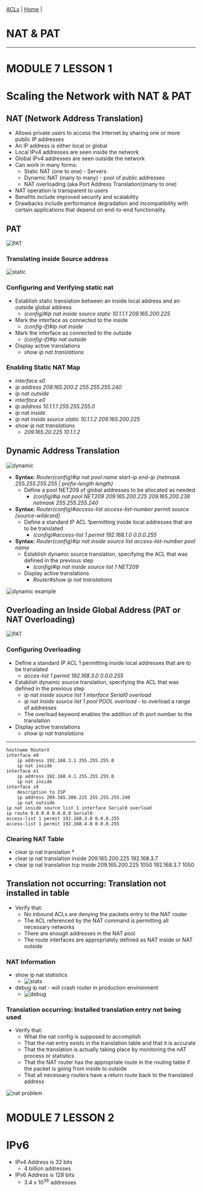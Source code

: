 [ACLs](Cisco2-6.md)		|		[Home](index.html)		|		 

# NAT & PAT
------------

MODULE 7 LESSON 1
=================

# Scaling the Network with NAT & PAT

## NAT (Network Address Translation)
*	Allows private users to access the Internet by sharing one or more public IP addresses
*	An IP address is either local or global
*	Local IPv4 addresses are seen inside the network
*	Global IPv4 addresses are seen outside the network
*	Can work in many forms:
	*	Static NAT (one to one) - Servers
	*	Dynamic NAT (many to many) - pool of public addresses
	*	NAT overloading (aka Port Address Translation)(many to one)
*	NAT operation is transparent to users
*	Benefits include improved security and scalability
*	Drawbacks include performance degradation and incompatibility with certain applications that depend on end-to-end functionality.

## PAT
![PAT](images/PAT1.png)

### Translating inside Source address
![static](images/staticnat.gif)

### Configuring and Verifying static nat
*	Establish static translation between an inside local address and an outside global address
	*	*(config)#ip nat inside source static 10.1.1.1 209.165.200.225*
*	Mark the interface as connected to the inside
	*	*(config-if)#ip nat inside*
*	Mark the interface as connected to the outside
	*	*(config-if)#ip nat outside*
*	Display active translations
	*	*show ip nat translations*

### Enabling Static NAT Map
*	*interface s0*
*	*ip address 209.165.200.2 255.255.255.240*
*	*ip nat outside*
*	*interface e0*
*	*ip address 10.1.1.1 255.255.255.0*
*	*ip nat inside*
*	*ip nat inside source static 10.1.1.2 209.165.200.225*
*	*show ip nat translations*
	*	*209.165.20.225	10.1.1.2*

## Dynamic Address Translation
![dynamic](images/dynamicnat.gif)

*	**Syntax:** *Router(config)#ip nat pool name start-ip end-ip {netmask 255.255.255.255 | prefix-length length}*
	*	Define a pool NET209 of global addresses to be allocated as needed
		*	*(config)#ip nat pool NET209 209.165.200.225 209.165.200.238 netmask 255.255.255.240*
*	**Syntax:** *Router(config)#access-list access-list-number permit source [source-wildcard]*
	*	Define a standard IP ACL 1permitting inside local addresses that are to be translated
		*	*(config)#access-list 1 permit 192.168.1.0 0.0.0.255*
*	**Syntax:** *Router(config)#ip nat inside source list access-list-number pool name*
	*	Establish dynamic source translation, specifying the ACL that was defined in the previous step
		*	*(config)#ip nat inside source list 1 NET209*
	*	Display active translations
		*	*Router#show ip nat translations*

![dynamic example](images/dynamicnatex.gif)

## Overloading an Inside Global Address (PAT or NAT Overloading)
![PAT](images/pat2.png)

### Configuring Overloading
*	Define a standard IP ACL 1 permitting inside local addresses that are to be translated
	*	*acces-list 1 permit 192.168.3.0 0.0.0.255*
*	Establish dynamic source translation, specifying the ACL that was defined in the previous step
	*	*ip nat inside source list 1 interface Serial0 overload*
	*	*ip nat inside source list 1 pool POOL overload* - to overload a range of addresses
	*	The overload keyword enables the addition of th port number to the translation
*	Display active translations
	*	*show ip nat translations*

----
	hostname RouterX
	interface e0
		ip address 192.168.3.1 255.255.255.0
		ip nat inside
	interface e1
		ip address 192.168.4.1 255.255.255.0
		ip nat inside
	interface s0
		description to ISP
		ip address 209.165.200.225 255.255.255.240
		ip nat outside
	ip nat inside source list 1 interface Serial0 overload
	ip route 0.0.0.0 0.0.0.0 Serial0
	access-list 1 permit 192.168.3.0 0.0.0.255
	access-list 1 permit 192.168.4.0 0.0.0.255

### Clearing NAT Table
*	clear ip nat translation *
*	clear ip nat translation inside 209.165.200.225 192.168.3.7
*	clear ip nat translation tcp inside 209.165.200.225 1050 192.168.3.7 1050

## Translation not occurring: Translation not installed in table
*	Verify that:
	*	No inbound ACLs are denying the packets entry to the NAT router
	*	The ACL referenced by the NAT command is permitting all necessary networks
	*	There are enough addresses in the NAT pool
	*	The route interfaces are appropriately defined as NAT inside or NAT outside

### NAT Information
*	show ip nat statistics
	*	![stats](images/natstats.png)
*	debug ip nat - will crash router in production environment
	*	![debug](images/natdebug.png)
	
### Translation occurring: Installed translation entry not being used
*	Verify that:
	*	What the nat config is supposed to accomplish
	*	That the nat entry exists in the translation table and that it is accurate
	*	That the translation is actually taking place by monitoring the nAT process or statistics
	*	That the NAT router has the appropriate route in the routing table if the packet is going from inside to outside
	*	That all necessary routers have a return route back to the translated address

![nat problem](images/natproblem.gif)

MODULE 7 LESSON 2
===================

# IPv6

*	IPv4 Address is 32 bits
	*	4 billion addresses
*	IPv6 Address is 128 bits
	*	3.4 x 10<sup>38</sup> addresses